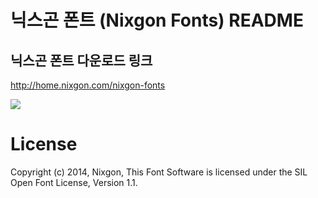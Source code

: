 # 닉스곤 폰트 (Nixgon Fonts) README

## 닉스곤 폰트 다운로드 링크
http://home.nixgon.com/nixgon-fonts

![](http://home.nixgon.com/_/rsrc/1425718154979/nixgon-fonts/nixgonfonts.jpg)

License
===========
Copyright (c) 2014, Nixgon,
This Font Software is licensed under the SIL Open Font License, Version 1.1.
